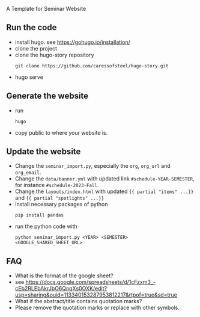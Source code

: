 A Template for Seminar Website

## Run the code
- install hugo. see https://gohugo.io/installation/
- clone the project
- clone the hugo-story repository
  ```
  git clone https://github.com/caressofsteel/hugo-story.git
  ```
- hugo serve

## Generate the website
- run 
  ```
  hugo
  ```
- copy public to where your website is. 

## Update the website
- Change the ``seminar_import.py``, especially the ``org``, ``org_url`` and ``org_email``. 
- Change the ``data/banner.yml`` with updated link ``#schedule-YEAR-SEMESTER``, for instance ``#schedule-2023-Fall``.
- Change the ``layouts/index.html`` with updated ``{{ partial "items" ...}}`` and ``{{ partial "spotlights" ...}}``
- install necessary packages of python
  ```
  pip install pandas
  ```
- run the python code with 
  ```
  python seminar_import.py <YEAR> <SEMESTER> <GOOGLE_SHARED_SHEET_URL>
  ```

## FAQ
- What is the format of the google sheet?
- see https://docs.google.com/spreadsheets/d/1cFzxm3_-cEb2RLEbAkrJbO6QnqXs0OXK/edit?usp=sharing&ouid=113340153287953812217&rtpof=true&sd=true
- What if the abstract/title contains quotation marks?
- Please remove the quotation marks or replace with other symbols.
